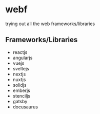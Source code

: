 # webf

trying out all the web frameworks/libraries

## Frameworks/Libraries

- reactjs
- angularjs
- vuejs
- sveltejs
- nextjs
- nuxtjs
- solidjs
- emberjs
- stenciljs
- gatsby
- docusaurus
